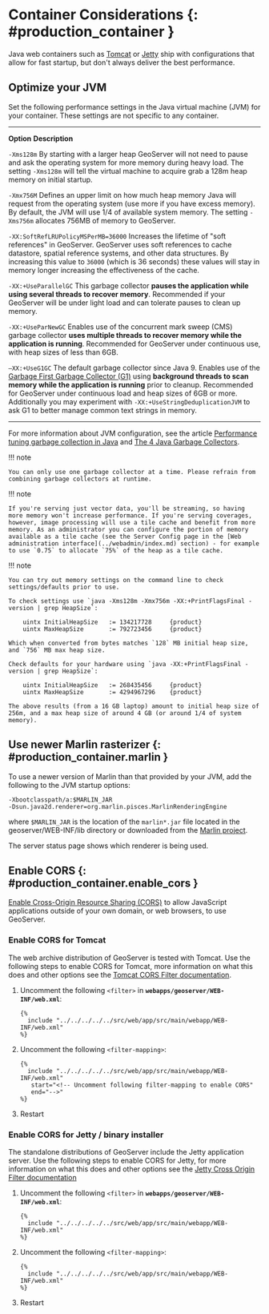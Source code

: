 # Container Considerations {: #production_container }

Java web containers such as [Tomcat](http://tomcat.apache.org) or [Jetty](https://www.eclipse.org/jetty/) ship with configurations that allow for fast startup, but don't always deliver the best performance.

## Optimize your JVM

Set the following performance settings in the Java virtual machine (JVM) for your container. These settings are not specific to any container.

  ------------------------------------- --------------------------------------------------------------------------------------------------------------------------------------------------------------------------------------------------------------------------------------------------------------------------------------------------------------------------------------------------------------------------------------------------------------------------------------------------------------------------------------------------
  **Option**                            **Description**

  `-Xms128m`                            By starting with a larger heap GeoServer will not need to pause and ask the operating system for more memory during heavy load. The setting `-Xms128m` will tell the virtual machine to acquire grab a 128m heap memory on initial startup.

  `-Xmx756M`                            Defines an upper limit on how much heap memory Java will request from the operating system (use more if you have excess memory). By default, the JVM will use 1/4 of available system memory. The setting `-Xms756m` allocates 756MB of memory to GeoServer.

  `-XX:SoftRefLRUPolicyMSPerMB=36000`   Increases the lifetime of "soft references" in GeoServer. GeoServer uses soft references to cache datastore, spatial reference systems, and other data structures. By increasing this value to `36000` (which is 36 seconds) these values will stay in memory longer increasing the effectiveness of the cache.

  `-XX:+UseParallelGC`                  This garbage collector **pauses the application while using several threads to recover memory**. Recommended if your GeoServer will be under light load and can tolerate pauses to clean up memory.

  `-XX:+UseParNewGC`                    Enables use of the concurrent mark sweep (CMS) garbage collector **uses multiple threads to recover memory while the application is running**. Recommended for GeoServer under continuous use, with heap sizes of less than 6GB.

  `–XX:+UseG1GC`                        The default garbage collector since Java 9. Enables use of the [Garbage First Garbage Collector (G1)](http://www.oracle.com/technetwork/java/javase/tech/g1-intro-jsp-135488.html) using **background threads to scan memory while the application is running** prior to cleanup. Recommended for GeoServer under continuous load and heap sizes of 6GB or more. Additionally you may experiment with `-XX:+UseStringDeduplicationJVM` to ask G1 to better manage common text strings in memory.
  ------------------------------------- --------------------------------------------------------------------------------------------------------------------------------------------------------------------------------------------------------------------------------------------------------------------------------------------------------------------------------------------------------------------------------------------------------------------------------------------------------------------------------------------------

For more information about JVM configuration, see the article [Performance tuning garbage collection in Java](http://www.petefreitag.com/articles/gctuning/) and [The 4 Java Garbage Collectors](http://blog.takipi.com/garbage-collectors-serial-vs-parallel-vs-cms-vs-the-g1-and-whats-new-in-java-8/).

!!! note

    You can only use one garbage collector at a time. Please refrain from combining garbage collectors at runtime.

!!! note

    If you're serving just vector data, you'll be streaming, so having more memory won't increase performance. If you're serving coverages, however, image processing will use a tile cache and benefit from more memory. As an administrator you can configure the portion of memory available as a tile cache (see the Server Config page in the [Web administration interface](../webadmin/index.md) section) - for example to use `0.75` to allocate `75%` of the heap as a tile cache.

!!! note

    You can try out memory settings on the command line to check settings/defaults prior to use.
    
    To check settings use `java -Xms128m -Xmx756m -XX:+PrintFlagsFinal -version | grep HeapSize`:
    
        uintx InitialHeapSize   := 134217728     {product}
        uintx MaxHeapSize       := 792723456     {product}
    
    Which when converted from bytes matches `128` MB initial heap size, and `756` MB max heap size.
    
    Check defaults for your hardware using `java -XX:+PrintFlagsFinal -version | grep HeapSize`:
    
        uintx InitialHeapSize   := 268435456     {product}
        uintx MaxHeapSize       := 4294967296    {product}
    
    The above results (from a 16 GB laptop) amount to initial heap size of 256m, and a max heap size of around 4 GB (or around 1/4 of system memory).

## Use newer Marlin rasterizer {: #production_container.marlin }

To use a newer version of Marlin than that provided by your JVM, add the following to the JVM startup options:

    -Xbootclasspath/a:$MARLIN_JAR
    -Dsun.java2d.renderer=org.marlin.pisces.MarlinRenderingEngine

where `$MARLIN_JAR` is the location of the `marlin*.jar` file located in the geoserver/WEB-INF/lib directory or downloaded from the [Marlin project](https://github.com/bourgesl/marlin-renderer/).

The server status page shows which renderer is being used.

## Enable CORS {: #production_container.enable_cors }

[Enable Cross-Origin Resource Sharing (CORS)](https://enable-cors.org/) to allow JavaScript applications outside of your own domain, or web browsers, to use GeoServer.

### Enable CORS for Tomcat

The web archive distribution of GeoServer is tested with Tomcat. Use the following steps to enable CORS for Tomcat, more information on what this does and other options see the [Tomcat CORS Filter documentation](https://tomcat.apache.org/tomcat-9.0-doc/config/filter.html#CORS_Filter).

1.  Uncomment the following `<filter>` in **`webapps/geoserver/WEB-INF/web.xml`**:

    ~~~
    {% 
      include "../../../../../src/web/app/src/main/webapp/WEB-INF/web.xml"
    %}
    ~~~

2.  Uncomment the following `<filter-mapping>`:

    ~~~
    {% 
      include "../../../../../src/web/app/src/main/webapp/WEB-INF/web.xml"
       start="<!-- Uncomment following filter-mapping to enable CORS"
       end="-->"
    %}
    ~~~

3.  Restart

### Enable CORS for Jetty / binary installer

The standalone distributions of GeoServer include the Jetty application server. Use the following steps to enable CORS for Jetty, for more information on what this does and other options see the [Jetty Cross Origin Filter documentation](https://eclipse.dev/jetty/documentation/jetty-9/index.html#cross-origin-filter)

1.  Uncomment the following `<filter>` in **`webapps/geoserver/WEB-INF/web.xml`**:

    ~~~
    {% 
      include "../../../../../src/web/app/src/main/webapp/WEB-INF/web.xml"
    %}
    ~~~

2.  Uncomment the following `<filter-mapping>`:

    ~~~
    {% 
      include "../../../../../src/web/app/src/main/webapp/WEB-INF/web.xml"
    %}
    ~~~

3.  Restart
